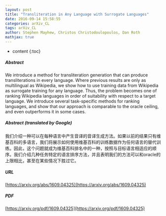```yaml
---
layout: post
title: "Transliteration in Any Language with Surrogate Languages"
date: 2016-09-14 15:58:55
categories: arXiv_CL
tags: arXiv_CL
author: Stephen Mayhew, Christos Christodoulopoulos, Dan Roth
mathjax: true
---
```


* content
{:toc}

##### Abstract
We introduce a method for transliteration generation that can produce transliterations in every language. Where previous results are only as multilingual as Wikipedia, we show how to use training data from Wikipedia as surrogate training for any language. Thus, the problem becomes one of ranking Wikipedia languages in order of suitability with respect to a target language. We introduce several task-specific methods for ranking languages, and show that our approach is comparable to the oracle ceiling, and even outperforms it in some cases.

##### Abstract (translated by Google)
我们介绍一种可以在每种语言中产生音译的音译生成方法。如果以前的结果只有维基百科的多语言，我们将展示如何使用维基百科的训练数据作为任何语言的替代训练。因此，这个问题就成为维基百科排名中的一种，按照与目标语言相适应的顺序。我们介绍几种任务特定的语言排序方法，并且表明我们的方法可以和oracle的上限相比，甚至在某些情况下胜过它。

##### URL
[https://arxiv.org/abs/1609.04325](https://arxiv.org/abs/1609.04325)

##### PDF
[https://arxiv.org/pdf/1609.04325](https://arxiv.org/pdf/1609.04325)

